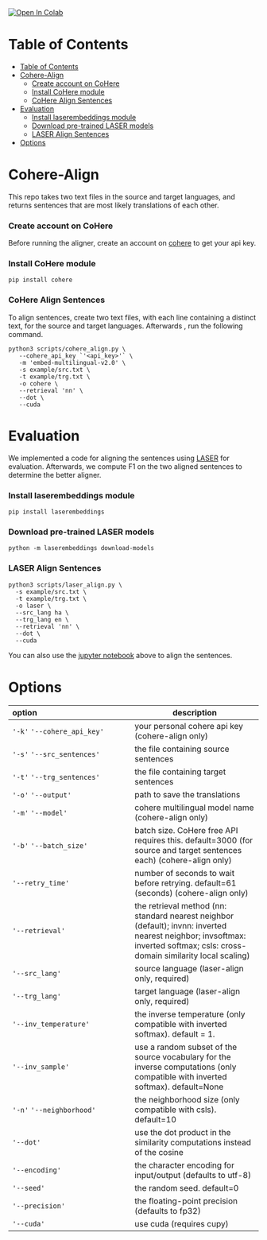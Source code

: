 <a target="_blank" href="https://colab.research.google.com/github/abumafrim/Cohere-Align/blob/main/Cohere%20Align%20Sentences.ipynb">
  <img src="https://colab.research.google.com/assets/colab-badge.svg" alt="Open In Colab"/>
</a>

# Table of Contents
<!-- vscode-markdown-toc -->
- [Table of Contents](#table-of-contents)
- [Cohere-Align](#cohere-align)
    - [Create account on CoHere](#create-account-on-cohere)
    - [Install CoHere module](#install-cohere-module)
    - [CoHere Align Sentences](#cohere-align-sentences)
- [Evaluation](#evaluation)
    - [Install laserembeddings module](#install-laserembeddings-module)
    - [Download pre-trained LASER models](#download-pre-trained-laser-models)
    - [LASER Align Sentences](#laser-align-sentences)
- [Options](#options)

<!-- vscode-markdown-toc-config
	numbering=false
	autoSave=true
	/vscode-markdown-toc-config -->
<!-- /vscode-markdown-toc -->

# <a name='Cohere'></a>Cohere-Align 
This repo takes two text files in the source and target languages, and returns sentences that are most likely translations of each other.

### <a name='Acct'></a>Create account on CoHere
Before running the aligner, create an account on [cohere](https://cohere.com) to get your api key.

### <a name='Install-C'></a>Install CoHere module
```
pip install cohere
```

### <a name='Align-C'></a>CoHere Align Sentences
To align sentences, create two text files, with each line containing a distinct text, for the source and target languages. Afterwards , run the following command.

```
python3 scripts/cohere_align.py \
   --cohere_api_key `'<api_key>'` \
   -m 'embed-multilingual-v2.0' \
   -s example/src.txt \
   -t example/trg.txt \
   -o cohere \
   --retrieval 'nn' \
   --dot \
   --cuda
 ```

# <a name='Eval'></a>Evaluation
We implemented a code for aligning the sentences using [LASER](https://github.com/facebookresearch/LASER) for evaluation. Afterwards, we compute F1 on the two aligned sentences to determine the better aligner.

### <a name='Install-L'></a>Install laserembeddings module

```
pip install laserembeddings
```
### <a name='Download-Laser'></a>Download pre-trained LASER models
```
python -m laserembeddings download-models
```
### <a name='Align-L'></a>LASER Align Sentences
```
python3 scripts/laser_align.py \
  -s example/src.txt \
  -t example/trg.txt \
  -o laser \
  --src_lang ha \
  --trg_lang en \
  --retrieval 'nn' \
  --dot \
  --cuda
```

You can also use the [jupyter notebook](https://github.com/abumafrim/Cohere-Align/blob/main/Cohere_Align_Sentences.ipynb) above to align the sentences.

# <a name='Options'></a>Options
| option&nbsp;&nbsp;&nbsp;&nbsp;&nbsp;&nbsp;&nbsp;&nbsp;&nbsp;&nbsp;&nbsp;&nbsp;&nbsp;&nbsp;&nbsp;&nbsp;&nbsp;&nbsp;&nbsp;&nbsp;&nbsp;&nbsp;&nbsp;&nbsp;&nbsp;&nbsp;&nbsp;&nbsp;&nbsp;&nbsp;&nbsp;&nbsp;&nbsp;&nbsp;&nbsp;&nbsp;&nbsp;&nbsp;&nbsp;&nbsp;&nbsp;&nbsp; | description |
| ----------------- | ----------- |
| `'-k'` `'--cohere_api_key'` | your personal cohere api key (cohere-align only) |
| `'-s'` `'--src_sentences'` | the file containing source sentences |
| `'-t'` `'--trg_sentences'` | the file containing target sentences |
| `'-o'` `'--output'` | path to save the translations |
| `'-m'` `'--model'` | cohere multilingual model name (cohere-align only) |
| `'-b'` `'--batch_size'` | batch size. CoHere free API requires this. default=3000 (for source and target sentences each) (cohere-align only) |
| `'--retry_time'` | number of seconds to wait before retrying. default=61 (seconds) (cohere-align only) |
| `'--retrieval'` | the retrieval method (nn: standard nearest neighbor (default); invnn: inverted nearest neighbor; invsoftmax: inverted softmax; csls: cross-domain similarity local scaling) |
| `'--src_lang'` | source language (laser-align only, required) |
| `'--trg_lang'` | target language (laser-align only, required) |
| `'--inv_temperature'` | the inverse temperature (only compatible with inverted softmax). default = 1. |
| `'--inv_sample'` | use a random subset of the source vocabulary for the inverse computations (only compatible with inverted softmax). default=None |
| `'-n'` `'--neighborhood'` | the neighborhood size (only compatible with csls). default=10 |
| `'--dot'` | use the dot product in the similarity computations instead of the cosine |
| `'--encoding'` | the character encoding for input/output (defaults to utf-8) |
| `'--seed'` | the random seed. default=0 |
| `'--precision'` | the floating-point precision (defaults to fp32) |
| `'--cuda'` | use cuda (requires cupy) |
